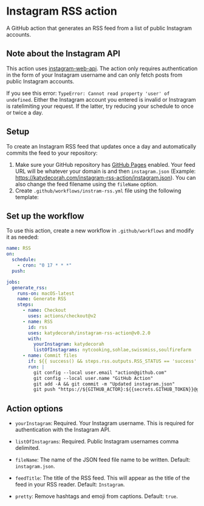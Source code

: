 # Instagram RSS action

A GitHub action that generates an RSS feed from a list of public Instagram accounts.

## Note about the Instagram API

This action uses [instagram-web-api](https://www.npmjs.com/package/instagram-web-api). The action only requires authentication in the form of your Instagram username and can only fetch posts from public Instagram accounts.

If you see this error: `TypeError: Cannot read property 'user' of undefined`. Either the Instagram account you entered is invalid or Instragram is ratelimiting your request. If the latter, try reducing your schedule to once or twice a day.

## Setup

To create an Instagram RSS feed that updates once a day and automatically commits the feed to your repository:

1. Make sure your GitHub repository has [GitHub Pages](https://pages.github.com/) enabled. Your feed URL will be whatever your domain is and then `instagram.json` (Example: https://katydecorah.com/instagram-rss-action/instagram.json). You can also change the feed filename using the `fileName` option.
1. Create `.github/workflows/instram-rss.yml` file using the following template:

<!-- START GENERATED DOCUMENTATION -->

## Set up the workflow

To use this action, create a new workflow in `.github/workflows` and modify it as needed:

```yml
name: RSS
on:
  schedule:
    - cron: "0 17 * * *"
  push:

jobs:
  generate_rss:
    runs-on: macOS-latest
    name: Generate RSS
    steps:
      - name: Checkout
        uses: actions/checkout@v2
      - name: RSS
        id: rss
        uses: katydecorah/instagram-rss-action@v0.2.0
        with:
          yourInstagram: katydecorah
          listOfInstagrams: nytcooking,sohlae,swissmiss,soulfirefarm
      - name: Commit files
        if: ${{ success() && steps.rss.outputs.RSS_STATUS == 'success' }}
        run: |
          git config --local user.email "action@github.com"
          git config --local user.name "GitHub Action"
          git add -A && git commit -m "Updated instagram.json"
          git push "https://${GITHUB_ACTOR}:${{secrets.GITHUB_TOKEN}}@github.com/${GITHUB_REPOSITORY}.git" HEAD:${GITHUB_REF}
```

## Action options

- `yourInstagram`: Required. Your Instagram username. This is required for authentication with the Instagram API.

- `listOfInstagrams`: Required. Public Instagram usernames comma delimited.

- `fileName`: The name of the JSON feed file name to be written. Default: `instagram.json`.

- `feedTitle`: The title of the RSS feed. This will appear as the title of the feed in your RSS reader. Default: `Instagram`.

- `pretty`: Remove hashtags and emoji from captions. Default: `true`.

<!-- END GENERATED DOCUMENTATION -->
